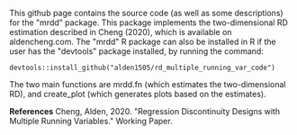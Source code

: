 This github page contains the source code (as well as some descriptions) for the "mrdd" package. This package implements the two-dimensional RD estimation described in Cheng (2020), which is available on aldencheng.com.
The "mrdd" R package can also be installed in R if the user has the "devtools" package installed, by running the command:
```
devtools::install_github("alden1505/rd_multiple_running_var_code")
```
The two main functions are mrdd.fn (which estimates the two-dimensional RD), and create_plot (which generates plots based on the estimates).

**References**
Cheng, Alden, 2020. "Regression Discontinuity Designs with Multiple Running Variables." Working Paper.
